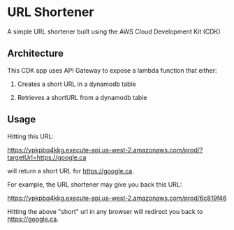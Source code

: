 # URL Shortener

A simple URL shortener built using the AWS Cloud Development Kit (CDK)

## Architecture

This CDK app uses API Gateway to expose a lambda function that either:

1. Creates a short URL in a dynamodb table

2. Retrieves a shortURL from a dynamodb table

## Usage

Hitting this URL: 

https://ypkpbq4kkg.execute-api.us-west-2.amazonaws.com/prod/?targetUrl=https://google.ca

will return a short URL for https://google.ca. 

For example, the URL shortener may give you back this URL:

https://ypkpbq4kkg.execute-api.us-west-2.amazonaws.com/prod/6c819f46

Hitting the above "short" url in any browser will redirect you back to https://google.ca.
